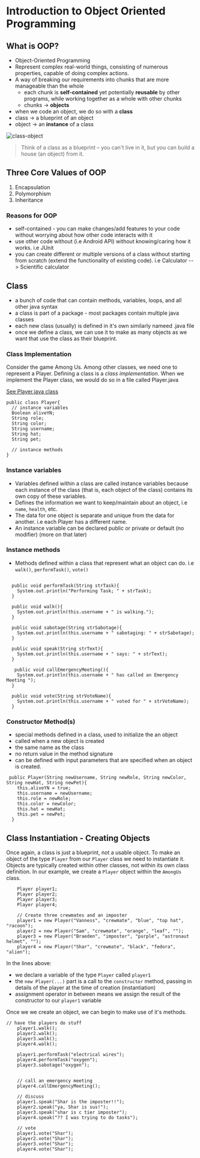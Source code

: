 # Introduction to Object Oriented Programming

## What is OOP?
* Object-Oriented Programming
* Represent complex real-world things, consisting of numerous properties, capable of doing complex actions.
* A way of breaking our requirements into chunks that are more manageable than the whole
  * each chunk is **self-contained** yet potentially **reusable** by other programs, while working together as a whole with other chunks
  * chunks → **objects**
* when we code an object, we do so with a **class**
* class →  a blueprint of an object
* object → an **instance** of a class

![class-object](class-object.png)
> Think of a class as a blueprint –  you can't live in it, but you can build a house (an object) from it.

## Three Core Values of OOP
1. Encapsulation
2. Polymorphism
3. Inheritance


### Reasons for OOP
* self-contained - you can make changes/add features to your code without worrying about how other code interacts with it
* use other code without (i.e Android API) without knowing/caring how it works. i.e JUnit
* you can create different or multiple versions of a class without starting from scratch (extend the functionality of existing code).  i.e Calculator --> Scientific calculator


## Class
* a bunch of code that can contain methods, variables, loops, and all other java syntax
* a class is part of a package - most packages contain multiple java classes
* each new class (usually) is defined in it's own similarly nameed .java file
* once we define a class, we can use it to make as many objects as we want that use the class as their blueprint.

### Class Implementation
Consider the game Among Us. Among other classes, we need one to represent a Player.  Defining a class is a *class implementation*. When we  implement the Player class, we would do so in a file called Player.java

[See Player.java class](Player.java)
```
public class Player{
  // instance variables
  Boolean aliveYN;
  String role;
  String color;
  String username;
  String hat;
  String pet;

  // instance methods
}
```



### Instance variables
* Variables defined within a class are called instance variables because each instance of the class (that is, each object of the class) contains its own copy of these variables. 
* Defines the information we want to keep/maintain about an object, i.e `name`, `health`, etc.
* The data for one object is separate and unique from the data for another. i.e each Player has a different name.
* An instance variable can be declared public or private or default (no modifier) (more on that later)

### Instance methods
* Methods defined within a class that represent what an object can do. i.e `walk()`, `performTask()`, `vote()`

```

  public void performTask(String strTask){
    System.out.println("Performing Task; " + strTask);
  }

  public void walk(){
    System.out.println(this.username + " is walking.");
  }

  public void sabotage(String strSabotage){
    System.out.println(this.username + " sabotaging: " + strSabotage);
  }

  public void speak(String strText){
    System.out.println(this.username + " says: " + strText);
  }

   public void callEmergencyMeeting(){
    System.out.println(this.username + " has called an Emergency Meeting ");
  }

  public void vote(String strVoteName){
    System.out.println(this.username + " voted for " + strVoteName);
  }
  ```

### Constructor Method(s)
* special methods defined in a class, used to initialize the an object
* called when a new object is created
* the same name as the class
* no return value in the method signature
* can be defined with input parameters that are specified when an object is created.

```
 public Player(String newUsername, String newRole, String newColor, String newHat, String newPet){
    this.aliveYN = true;
    this.username = newUsername;
    this.role = newRole;
    this.color = newColor;
    this.hat = newHat;
    this.pet = newPet;
  }
```

## Class Instantiation - Creating Objects
Once again, a class is just a blueprint, not a usable object.  To make an object of the type `Player` from our `Player` class we need to instantiate it.  Objects are typically created within other classes, not within its own class definition.  In our example, we create a `Player` object within the `AmongUs` class.

```
    Player player1;
    Player player2;
    Player player3;
    Player player4;

    // Create three crewmates and an imposter
    player1 = new Player("Vanness", "crewmate", "blue", "top hat", "racoon");
    player2 = new Player("Sam", "crewmate", "orange", "leaf", "");
    player3 = new Player("Braeden", "imposter", "purple", "astronaut helmet", "");
    player4 = new Player("Shar", "crewmate", "black", "fedora", "alien");
```   

In the lines above:
* we declare a variable of the type `Player` called `player1`
* the `new Player(...)` part is a call to the `constructor` method, passing in details of the player at the time of creation (instantiation)
* assignment operator in between means we assign the result of the constructor to our `player1` variable

Once we we create an object, we can begin to make use of it's methods.

```
// have the players do stuff
    player1.walk();
    player2.walk();
    player3.walk();
    player4.walk();

    player1.performTask("electrical wires");
    player4.performTask("oxygen");
    player3.sabotage("oxygen");


    // call an emergency meeting
    player4.callEmergencyMeeting();

    // discuss
    player1.speak("Shar is the imposter!!");
    player2.speak("ya, Shar is sus!");
    player3.speak("shar is c tier imposter");
    player4.speak("?? I was trying to do tasks");

    // vote
    player1.vote("Shar");
    player2.vote("Shar");
    player3.vote("Shar");
    player4.vote("Shar");
```
















